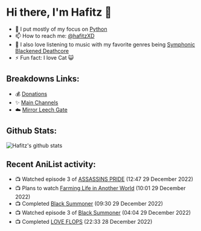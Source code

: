 # Hi there, I'm Hafitz 👋
- 🐍 I put mostly of my focus on [Python](https://python.org)
- 📫 How to reach me: [@hafitzXD](https://t.me/hafitzXD)
- 🎵 I also love listening to music with my favorite genres being [Symphonic Blackened Deathcore](https://youtu.be/qyYmS_iBcy4)
- ⚡ Fun fact: I love Cat 😺

## Breakdowns Links:
- 💰 [Donations](https://t.me/TheBreakdowns/2)
- ✨ [Main Channels](https://t.me/TheBreakdowns)
- ☁️ [Mirror Leech Gate](https://t.me/BreakdownsGate)

## Github Stats:
![Hafitz's github stats](https://github-readme-stats.vercel.app/api?username=breakdowns&show_icons=true&count_private=true&bg_color=00000000&text_color=777)

## Recent AniList activity:
<!-- ANILIST_ACTIVITY:start -->

-   📺 Watched episode 3 of [ASSASSINS PRIDE](https://anilist.co/anime/104722) (12:47 29 December 2022)
-   📺 Plans to watch [Farming Life in Another World](https://anilist.co/anime/146850) (10:01 29 December 2022)
-   📺 Completed [Black Summoner](https://anilist.co/anime/145260) (09:30 29 December 2022)
-   📺 Watched episode 3 of [Black Summoner](https://anilist.co/anime/145260) (04:04 29 December 2022)
-   📺 Completed [LOVE FLOPS](https://anilist.co/anime/146676) (22:33 28 December 2022)

<!-- ANILIST_ACTIVITY:end -->
